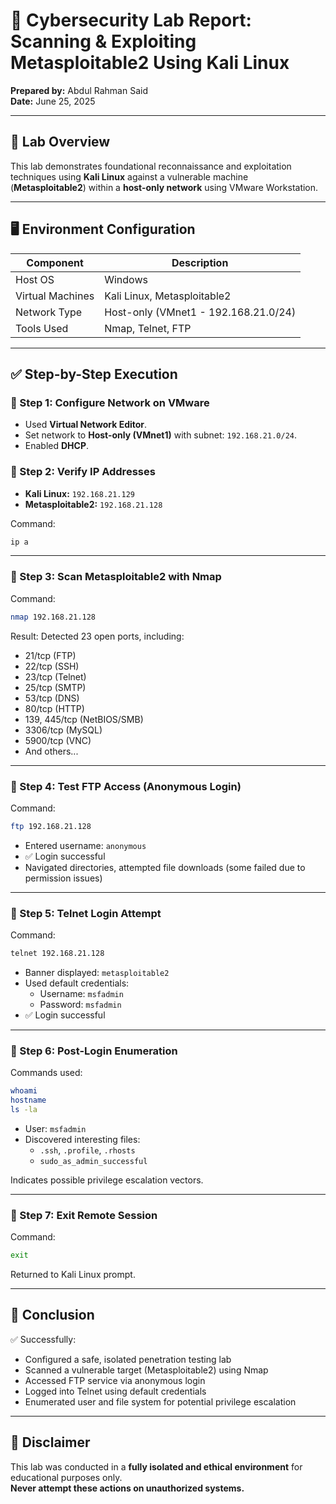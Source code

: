 # 🔐 Cybersecurity Lab Report: Scanning & Exploiting Metasploitable2 Using Kali Linux

**Prepared by:** Abdul Rahman Said  
**Date:** June 25, 2025

---

## 🧰 Lab Overview

This lab demonstrates foundational reconnaissance and exploitation techniques using **Kali Linux** against a vulnerable machine (**Metasploitable2**) within a **host-only network** using VMware Workstation.

---

## 🖥️ Environment Configuration

| Component         | Description                          |
|------------------|--------------------------------------|
| Host OS          | Windows                              |
| Virtual Machines | Kali Linux, Metasploitable2          |
| Network Type     | Host-only (VMnet1 - 192.168.21.0/24) |
| Tools Used       | Nmap, Telnet, FTP                    |

---

## ✅ Step-by-Step Execution

### 🔹 Step 1: Configure Network on VMware
- Used **Virtual Network Editor**.
- Set network to **Host-only (VMnet1)** with subnet: `192.168.21.0/24`.
- Enabled **DHCP**.

### 🔹 Step 2: Verify IP Addresses
- **Kali Linux:** `192.168.21.129`
- **Metasploitable2:** `192.168.21.128`

Command:
```bash
ip a
```

---

### 🔹 Step 3: Scan Metasploitable2 with Nmap

Command:
```bash
nmap 192.168.21.128
```

Result: Detected 23 open ports, including:

- 21/tcp (FTP)  
- 22/tcp (SSH)  
- 23/tcp (Telnet)  
- 25/tcp (SMTP)  
- 53/tcp (DNS)  
- 80/tcp (HTTP)  
- 139, 445/tcp (NetBIOS/SMB)  
- 3306/tcp (MySQL)  
- 5900/tcp (VNC)  
- And others...

---

### 🔹 Step 4: Test FTP Access (Anonymous Login)

Command:
```bash
ftp 192.168.21.128
```

- Entered username: `anonymous`
- ✅ Login successful
- Navigated directories, attempted file downloads (some failed due to permission issues)

---

### 🔹 Step 5: Telnet Login Attempt

Command:
```bash
telnet 192.168.21.128
```

- Banner displayed: `metasploitable2`
- Used default credentials:
  - Username: `msfadmin`
  - Password: `msfadmin`
- ✅ Login successful

---

### 🔹 Step 6: Post-Login Enumeration

Commands used:
```bash
whoami
hostname
ls -la
```

- User: `msfadmin`
- Discovered interesting files:
  - `.ssh`, `.profile`, `.rhosts`
  - `sudo_as_admin_successful`

Indicates possible privilege escalation vectors.

---

### 🔹 Step 7: Exit Remote Session

Command:
```bash
exit
```

Returned to Kali Linux prompt.

---

## 🧾 Conclusion

✅ Successfully:

- Configured a safe, isolated penetration testing lab  
- Scanned a vulnerable target (Metasploitable2) using Nmap  
- Accessed FTP service via anonymous login  
- Logged into Telnet using default credentials  
- Enumerated user and file system for potential privilege escalation

---

## 📌 Disclaimer

This lab was conducted in a **fully isolated and ethical environment** for educational purposes only.  
**Never attempt these actions on unauthorized systems.**
